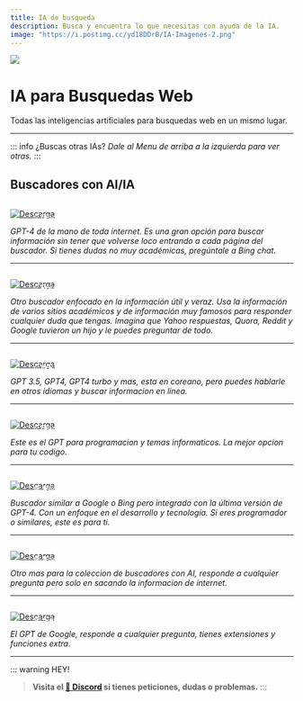 ```yaml
---
title: IA de busqueda
description: Busca y encuentra lo que necesitas con ayuda de la IA.
image: "https://i.postimg.cc/yd18DDrB/IA-Imagenes-2.png"
---
```



![](https://i.postimg.cc/02yHLs48/IA-Imagenes-2.png)
# IA para Busquedas Web
Todas las inteligencias artificiales para busquedas web en un mismo lugar.

---

::: info ¿Buscas otras IAs?
*Dale al Menu de arriba a la izquierda para ver otras.*
::: 

## Buscadores con AI/IA

<a href="https://copilot.microsoft.com/" target="_blank">
  <div style="position: relative; padding-top: 1em">
    <p style="position: absolute; top: 5px; left: 20px; font-size: 14px; color: white; text-indent: 20px">⭐ Bing GPT</p>
    <img src="https://i.postimg.cc/RZPvRHhg/Mini-Descarga.png" alt="Descarga" />
  </div>
</a>

*GPT-4 de la mano de toda internet. Es una gran opción para buscar información sin tener que volverse loco entrando a cada página del buscador. Si tienes dudas no muy académicas, pregúntale a Bing chat.*

---

<a href="https://www.perplexity.ai/" target="_blank">
  <div style="position: relative; padding-top: 1em">
    <p style="position: absolute; top: 5px; left: 20px; font-size: 14px; color: white; text-indent: 20px">⭐ Perplexity</p>
    <img src="https://i.postimg.cc/RZPvRHhg/Mini-Descarga.png" alt="Descarga" />
  </div>
</a>

*Otro buscador enfocado en la información útil y veraz. Usa la información de varios sitios académicos y de información muy famosos para responder cualquier duda que tengas. Imagina que Yahoo respuestas, Quora, Reddit y Google tuvieron un hijo y le puedes preguntar de todo.*


---

<a href="https://wrtn.ai/" target="_blank">
  <div style="position: relative; padding-top: 1em">
    <p style="position: absolute; top: 5px; left: 20px; font-size: 14px; color: white; text-indent: 20px">⭐ WRTN AI</p>
    <img src="https://i.postimg.cc/RZPvRHhg/Mini-Descarga.png" alt="Descarga" />
  </div>
</a>

*GPT 3.5, GPT4, GPT4 turbo y mas, esta en coreano, pero puedes hablarle en otros idiomas y buscar informacion en linea.*

---

<a href="https://www.blackbox.ai/" target="_blank">
  <div style="position: relative; padding-top: 1em">
    <p style="position: absolute; top: 5px; left: 20px; font-size: 14px; color: white; text-indent: 20px">⭐ Blackbox AI</p>
    <img src="https://i.postimg.cc/RZPvRHhg/Mini-Descarga.png" alt="Descarga" />
  </div>
</a>

*Este es el GPT para programacion y temas informaticos. La mejor opcion para tu codigo.*

---

<a href="https://www.phind.com/" target="_blank">
  <div style="position: relative; padding-top: 1em">
    <p style="position: absolute; top: 5px; left: 20px; font-size: 14px; color: white; text-indent: 20px">🕸 Phind</p>
    <img src="https://i.postimg.cc/RZPvRHhg/Mini-Descarga.png" alt="Descarga" />
  </div>
</a>

*Buscador similar a Google o Bing pero integrado con la última versión de GPT-4. Con un enfoque en el desarrollo y tecnología. Si eres programador o similares, este es para ti.*

---

<a href="https://komo.ai/" target="_blank">
  <div style="position: relative; padding-top: 1em">
    <p style="position: absolute; top: 5px; left: 20px; font-size: 14px; color: white; text-indent: 20px">🕸 Komo AI</p>
    <img src="https://i.postimg.cc/RZPvRHhg/Mini-Descarga.png" alt="Descarga" />
  </div>
</a>

*Otro mas para la coleccion de buscadores con AI, responde a cualquier pregunta pero solo en sacando la informacion de internet.*

---

<a href="https://gemini.google.com/" target="_blank">
  <div style="position: relative; padding-top: 1em">
    <p style="position: absolute; top: 5px; left: 20px; font-size: 14px; color: white; text-indent: 20px">🕸 Gemini AI</p>
    <img src="https://i.postimg.cc/RZPvRHhg/Mini-Descarga.png" alt="Descarga" />
  </div>
</a>

*El GPT de Google, responde a cualquier pregunta, tienes extensiones y funciones extra.*

---

::: warning HEY!
> **Visita el [🚀 Discord](https://discord.gg/cua9Qvfvz5) si tienes peticiones, dudas o problemas.**
:::